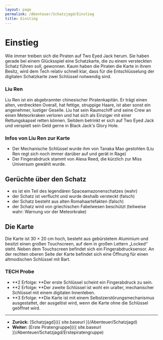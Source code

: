 ```yaml
---
layout: page
permalink: /Abenteuer/Schatzjagd/Einstieg
title: Einstieg
---
```


# Einstieg

Wie immer treiben sich die Piraten auf Two Eyed Jack herum. Sie haben gerade bei einem Glücksspiel eine Schatzkarte, die zu einem versteckten Schatz führen soll, gewonnen. Kaum haben die Piraten die Karte in ihrem Besitz, wird dem Tech relativ schnell klar, dass für die Entschlüsselung der digitalen Schatzkarte zwei Schlüssel notwendig sind.

### Liu Ren

Liu Ren ist ein abgebrannter chinesischer Piratenkapitän. Er trägt einen alten, verdreckten Overall, hat fettige, struppige Haare, ist aber sonst ein angenehmer, lustiger Geselle. Liu hat sein Raumschiff und seine Crew an einen Meteorkraken verloren und hat sich als Einziger mit einer Rettungskapsel retten können. Seitdem betrinkt er sich auf Two Eyed Jack und verspielt sein Geld gerne in Black Jack&#39;s Glory Hole.

### Infos von Liu Ren zur Karte

- Der Mechanische Schlüssel wurde ihm von Tanaka Mao gestohlen (Liu Ren regt sich noch immer darüber auf und gerät in Rage)
- Der Fingerabdruck stammt von Alexa Reed, die kürzlich zur Miss Universum gewählt wurde.

## Gerüchte über den Schatz

- es ist ein Teil des legendären Spaceamazonenschatzes (wahr)
- der Schatz ist verflucht und wurde deshalb versteckt (falsch)
- der Schatz besteht aus alten Romahaartefakten (falsch)
- der Schatz wird von griechischen Fabelwesen beschützt (teilweise wahr: Warnung vor der Meteorkrake)

## Die Karte

Die Karte ist 30 &times; 20 cm hoch, besteht aus gebürstetem Aluminium und besitzt einen großen Touchscreen, auf dem in großen Lettern &bdquo;Locked&ldquo; steht. Neben dem Touchscreen befindet sich ein Fingerabdrucksensor. An der rechten oberen Seite der Karte befindet sich eine Öffnung für einen altmodischen Schlüssel mit Bart.

### TECH Probe

- **2 Erfolge: **Der erste Schlüssel scheint ein Fingerabdruck zu sein.
- **2 Erfolge: **Der zweite Schlüssel ist wohl ein uralter, mechanischer Schlüssel mit einem digitalen Innenleben.
- **3 Erfolge: **Die Karte ist mit einem Selbstzerstörungsmechanismus ausgestattet, der ausgelöst wird, wenn die Karte ohne die Schlüssel geöffnet wird.


***
- **Zurück:** [Schatzjagd]({{ site.baseurl }}/Abenteuer/Schatzjagd)
- **Weiter:** [Erste Piratengruppe]({{ site.baseurl }}/Abenteuer/Schatzjagd/Erstepiratengruppe)

